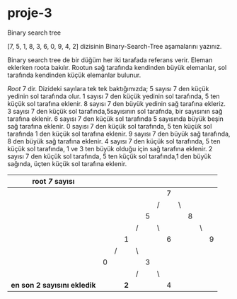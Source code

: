 # proje-3
Binary search tree

[7, 5, 1, 8, 3, 6, 0, 9, 4, 2] dizisinin Binary-Search-Tree aşamalarını yazınız.

Binary search tree de bir düğüm her iki tarafada referans verir. Eleman eklerken roota bakılır. Rootun sağ tarafında kendinden büyük elemanlar, sol tarafında kendinden küçük elemanlar bulunur.

*Root* 7 dir. Dizideki sayılara tek tek baktığımızda; 5 sayısı 7 den küçük yedinin sol tarafında olur. 1 sayısı 7 den küçük yedinin sol tarafında, 5 ten küçük sol tarafına eklenir. 8 sayısı 7 den büyük yedinin sağ tarafına ekleriz. 3 sayısı 7 den küçük sol tarafında,5sayısının sol tarafnda, bir sayısının sağ tarafına eklenir. 6 sayısı 7 den küçük sol tarafında 5 sayısında büyük beşin sağ tarafına eklenir. 0 sayısı 7 den küçük sol tarafında, 5 ten küçük sol tarafında 1 den küçük sol tarafına eklenir. 9 sayısı 7 den büyük sağ tarafında, 8 den büyük sağ tarafına eklenir. 4 sayısı 7 den küçük sol tarafında, 5 ten küçük sol tarafında, 1 ve 3 ten büyük olduğu için sağ tarafına eklenir. 2 sayısı 7 den küçük sol tarafında, 5 ten küçük sol tarafında,1 den büyük sağında, üçten küçük sol tarafına eklenir.


|root *7* sayısı                   |  |  |     |  |  |  |  |  |  |  |  |
|--                                |--|--|-    |- |- |- |- |- |- |- |- |
|                                  |  |  |     |  |  |  | 7|  |  |  |  |  
|                                  |  |  |     |  |  | /|  |\ |  |  |  | 
|                                  |  |  |     |  | 5|  |  |  |8 |  |  | 
|                                  |  |  |     | /|  |\ |  |  |  |\ |  | 
|                                  |  |  | 1   |  |  |  |6 |  |  |  | 9|
|                                  |  | /|     |\ |  |  |  |  |  |  |  |
|                                  | 0|  |     |  | 3|  |  |  |  |  |  |
|                                  |  |  |     | /|  |\ |  |  |  |  |  |
|**en son 2 sayısını ekledik**     |  |  |**2**|  |  |  |4 |  |  |  |  |
